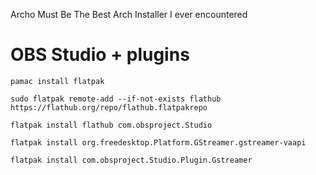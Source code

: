 Archo Must Be The Best Arch Installer I ever encountered


OBS Studio + plugins
===

```shell
pamac install flatpak
```
```shell
sudo flatpak remote-add --if-not-exists flathub https://flathub.org/repo/flathub.flatpakrepo
```
```shell
flatpak install flathub com.obsproject.Studio
```
```shell
flatpak install org.freedesktop.Platform.GStreamer.gstreamer-vaapi
```
```shell
flatpak install com.obsproject.Studio.Plugin.Gstreamer
```
